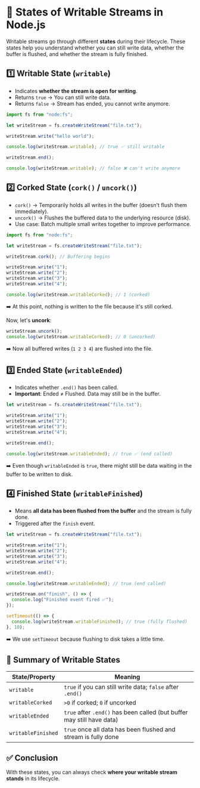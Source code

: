 # 🔄 States of Writable Streams in Node.js

Writable streams go through different **states** during their lifecycle. These states help you understand whether you can still write data, whether the buffer is flushed, and whether the stream is fully finished.

## 1️⃣ Writable State (`writable`)

* Indicates **whether the stream is open for writing**.
* Returns `true` → You can still write data.
* Returns `false` → Stream has ended, you cannot write anymore.

```javascript
import fs from "node:fs";

let writeStream = fs.createWriteStream("file.txt");

writeStream.write("hello world");

console.log(writeStream.writable); // true ✅ still writable

writeStream.end();

console.log(writeStream.writable); // false ❌ can't write anymore
```

## 2️⃣ Corked State (`cork()` / `uncork()`)

* `cork()` → Temporarily holds all writes in the buffer (doesn't flush them immediately).
* `uncork()` → Flushes the buffered data to the underlying resource (disk).
* Use case: Batch multiple small writes together to improve performance.

```javascript
import fs from "node:fs";

let writeStream = fs.createWriteStream("file.txt");

writeStream.cork(); // Buffering begins

writeStream.write("1");
writeStream.write("2");
writeStream.write("3");
writeStream.write("4");

console.log(writeStream.writableCorked); // 1 (corked)
```

➡️ At this point, nothing is written to the file because it's still corked.

Now, let's **uncork**:

```javascript
writeStream.uncork();
console.log(writeStream.writableCorked); // 0 (uncorked)
```

➡️ Now all buffered writes (`1 2 3 4`) are flushed into the file.

## 3️⃣ Ended State (`writableEnded`)

* Indicates whether `.end()` has been called.
* **Important**: Ended ≠ Flushed. Data may still be in the buffer.

```javascript
let writeStream = fs.createWriteStream("file.txt");

writeStream.write("1");
writeStream.write("2");
writeStream.write("3");
writeStream.write("4");

writeStream.end();

console.log(writeStream.writableEnded); // true ✅ (end called)
```

➡️ Even though `writableEnded` is `true`, there might still be data waiting in the buffer to be written to disk.

## 4️⃣ Finished State (`writableFinished`)

* Means **all data has been flushed from the buffer** and the stream is fully done.
* Triggered after the `finish` event.

```javascript
let writeStream = fs.createWriteStream("file.txt");

writeStream.write("1");
writeStream.write("2");
writeStream.write("3");
writeStream.write("4");

writeStream.end();

console.log(writeStream.writableEnded); // true (end called)

writeStream.on("finish", () => {
  console.log("Finished event fired ✅");
});

setTimeout(() => {
  console.log(writeStream.writableFinished); // true (fully flushed)
}, 10);
```

➡️ We use `setTimeout` because flushing to disk takes a little time.

## 📝 Summary of Writable States

| State/Property | Meaning |
|---|---|
| `writable` | `true` if you can still write data; `false` after `.end()` |
| `writableCorked` | `>0` if corked; `0` if uncorked |
| `writableEnded` | `true` after `.end()` has been called (but buffer may still have data) |
| `writableFinished` | `true` once all data has been flushed and stream is fully done |

## ✅ Conclusion

With these states, you can always check **where your writable stream stands** in its lifecycle.